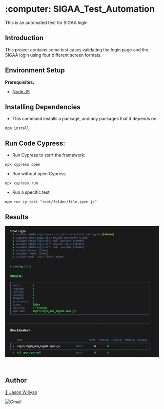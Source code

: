 <h1 align="left">:computer: SIGAA_Test_Automation  </h1>

This is an automated test for SIGAA login 

## Introduction

This project contains some test cases validating the login page and the SIGAA login using four different screen formats.

## Environment Setup

**Prerequisites:**
* <a href="https://docs.npmjs.com/cli/v6/commands/npm-install"> Node.JS </a>

## Installing Dependencies

- This command installs a package, and any packages that it depends on.
```
npm install
```

## Run Code Cypress:

- Run Cypress to start the framework:
```
npx cypress open
```
- Run without open Cypress
```
npx cypress run
```
- Run a specific test
```
npm run cy:test "root/folder/file.spec.js"
```

## Results

<p align="left">
  <img src="img/img01.png" />
</p>
</br>

## Author
<a target="_blank" href="https://github.com/jasonwillyan">👤 Jason Willyan </a>

<a target="_blank" href="mailto:jasonwillyan@hotmail.com">
  <img align="left" alt="Gmail" width="80px" src="https://ssl.gstatic.com/ui/v1/icons/mail/rfr/logo_gmail_lockup_default_1x_r2.png" />
</a>


